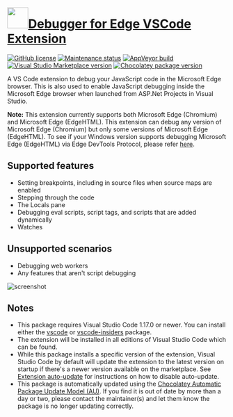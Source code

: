 ﻿# [<img src="https://cdn.jsdelivr.net/gh/dgalbraith/chocolatey-packages@236a257aaf4920b7b1b4c6b0cd29eca8c5026e91/icons/vscode-edge-debug.png" width="48" height="48" />Debugger for Edge VSCode Extension](<https://chocolatey.org/packages/vscode-edge-debug>)

[![GitHub license](https://img.shields.io/github/license/microsoft/vscode-edge-debug)](https://github.com/microsoft/vscode-edge-debug2/blob/master/LICENSE.txt)
[![Maintenance status](https://img.shields.io/badge/maintained%3F-yes-green.svg)](https://github.com/dgalbraith/chocolatey-packages/graphs/commit-activity)
[![AppVeyor build](https://img.shields.io/appveyor/ci/dgalbraith/chocolatey-packages)](https://ci.appveyor.com/project/dgalbraith/chocolatey-packages)
[![Visual Studio Marketplace version](https://img.shields.io/visual-studio-marketplace/v/msjsdiag.debugger-for-edge?label=Marketplace)](https://marketplace.visualstudio.com/items?itemName=msjsdiag.debugger-for-edge)
[![Chocolatey package version](https://img.shields.io/chocolatey/v/vscode-firefox-debug?label=Chocolatey)](https://chocolatey.org/packages/vscode-edge-debug)

A VS Code extension to debug your JavaScript code in the Microsoft Edge browser. This is also used to enable JavaScript debugging inside the Microsoft Edge browser when launched from ASP.Net Projects in Visual Studio.

**Note:** This extension currently supports both Microsoft Edge (Chromium) and Microsoft Edge (EdgeHTML). This extension can debug any version of Microsoft Edge (Chromium) but only some versions of Microsoft Edge (EdgeHTML). To see if your Windows version supports debugging Microsoft Edge (EdgeHTML) via Edge DevTools Protocol, please refer [here](https://docs.microsoft.com/en-us/microsoft-edge/devtools-protocol/).

## Supported features

* Setting breakpoints, including in source files when source maps are enabled
* Stepping through the code
* The Locals pane
* Debugging eval scripts, script tags, and scripts that are added dynamically
* Watches

## Unsupported scenarios

* Debugging web workers
* Any features that aren't script debugging

![screenshot](https://cdn.jsdelivr.net/gh/dgalbraith/chocolatey-packages@236a257aaf4920b7b1b4c6b0cd29eca8c5026e91/automatic/vscode-edge-debug/screenshot.png)

## Notes

* This package requires Visual Studio Code 1.17.0 or newer.
  You can install either the [vscode](https://chocolatey.org/packages/vscode) or [vscode-insiders](https://chocolatey.org/packages/vscode-insiders) package.
* The extension will be installed in all editions of Visual Studio Code which can be found.
* While this package installs a specific version of the extension, Visual Studio Code by default will update the extension to the latest version on startup if there's a newer version available on the marketplace.
  See [Extension auto-update](https://code.visualstudio.com/docs/editor/extension-gallery#_extension-autoupdate) for instructions on how to disable auto-update.
* This package is automatically updated using the [Chocolatey Automatic Package Update Model (AU)](https://github.com/majkinetor/au/blob/master/README.md).
  If you find it is out of date by more than a day or two, please contact the maintainer(s) and let them know the package is no longer updating correctly.
